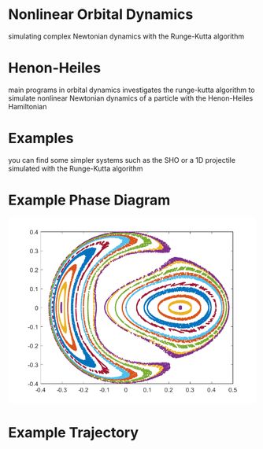 # Nonlinear Orbital Dynamics
simulating complex Newtonian dynamics with the Runge-Kutta algorithm

# Henon-Heiles
main programs in orbital dynamics investigates the runge-kutta algorithm to simulate nonlinear Newtonian dynamics of a particle with the Henon-Heiles Hamiltonian

# Examples
you can find some simpler systems such as the SHO or a 1D projectile simulated with the Runge-Kutta algorithm

# Example Phase Diagram
![](example_figs/E_0.083_phase_diagram.png?raw=true)

# Example Trajectory
